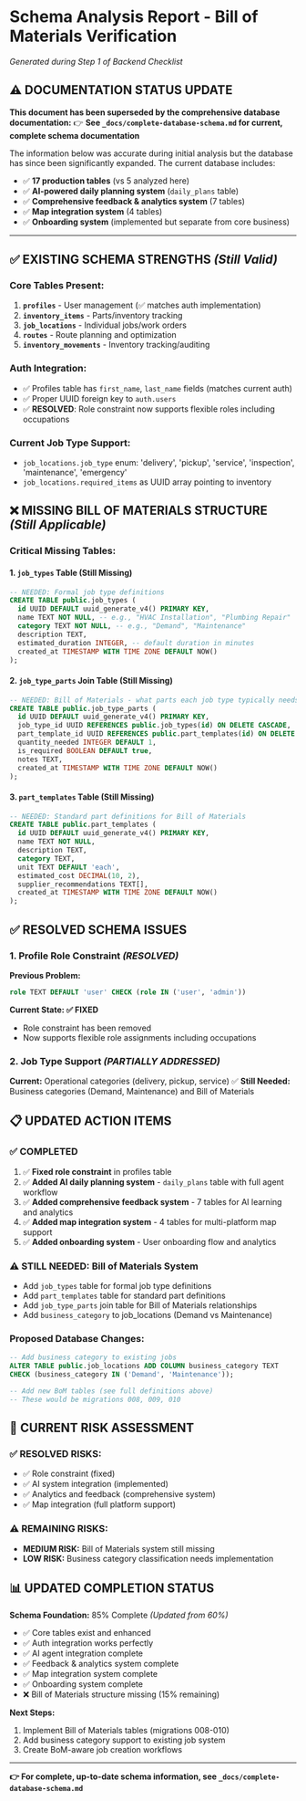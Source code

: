 # Schema Analysis Report - Bill of Materials Verification
*Generated during Step 1 of Backend Checklist*

## ⚠️ **DOCUMENTATION STATUS UPDATE**

**This document has been superseded by the comprehensive database documentation:**
👉 **See `_docs/complete-database-schema.md` for current, complete schema documentation**

The information below was accurate during initial analysis but the database has since been significantly expanded. The current database includes:

- ✅ **17 production tables** (vs 5 analyzed here)
- ✅ **AI-powered daily planning system** (`daily_plans` table)
- ✅ **Comprehensive feedback & analytics system** (7 tables)
- ✅ **Map integration system** (4 tables)
- ✅ **Onboarding system** (implemented but separate from core business)

---

## ✅ **EXISTING SCHEMA STRENGTHS** *(Still Valid)*

### Core Tables Present:
1. **`profiles`** - User management (✅ matches auth implementation)
2. **`inventory_items`** - Parts/inventory tracking
3. **`job_locations`** - Individual jobs/work orders
4. **`routes`** - Route planning and optimization
5. **`inventory_movements`** - Inventory tracking/auditing

### Auth Integration:
- ✅ Profiles table has `first_name`, `last_name` fields (matches current auth)
- ✅ Proper UUID foreign key to `auth.users`
- ✅ **RESOLVED**: Role constraint now supports flexible roles including occupations

### Current Job Type Support:
- `job_locations.job_type` enum: 'delivery', 'pickup', 'service', 'inspection', 'maintenance', 'emergency'
- `job_locations.required_items` as UUID array pointing to inventory

## ❌ **MISSING BILL OF MATERIALS STRUCTURE** *(Still Applicable)*

### Critical Missing Tables:

#### 1. **`job_types` Table** (Still Missing)
```sql
-- NEEDED: Formal job type definitions
CREATE TABLE public.job_types (
  id UUID DEFAULT uuid_generate_v4() PRIMARY KEY,
  name TEXT NOT NULL, -- e.g., "HVAC Installation", "Plumbing Repair"
  category TEXT NOT NULL, -- e.g., "Demand", "Maintenance" 
  description TEXT,
  estimated_duration INTEGER, -- default duration in minutes
  created_at TIMESTAMP WITH TIME ZONE DEFAULT NOW()
);
```

#### 2. **`job_type_parts` Join Table** (Still Missing)
```sql
-- NEEDED: Bill of Materials - what parts each job type typically needs
CREATE TABLE public.job_type_parts (
  id UUID DEFAULT uuid_generate_v4() PRIMARY KEY,
  job_type_id UUID REFERENCES public.job_types(id) ON DELETE CASCADE,
  part_template_id UUID REFERENCES public.part_templates(id) ON DELETE CASCADE,
  quantity_needed INTEGER DEFAULT 1,
  is_required BOOLEAN DEFAULT true,
  notes TEXT,
  created_at TIMESTAMP WITH TIME ZONE DEFAULT NOW()
);
```

#### 3. **`part_templates` Table** (Still Missing)
```sql
-- NEEDED: Standard part definitions for Bill of Materials
CREATE TABLE public.part_templates (
  id UUID DEFAULT uuid_generate_v4() PRIMARY KEY,
  name TEXT NOT NULL,
  description TEXT,
  category TEXT,
  unit TEXT DEFAULT 'each',
  estimated_cost DECIMAL(10, 2),
  supplier_recommendations TEXT[],
  created_at TIMESTAMP WITH TIME ZONE DEFAULT NOW()
);
```

## ✅ **RESOLVED SCHEMA ISSUES**

### 1. Profile Role Constraint *(RESOLVED)*
**Previous Problem:**
```sql
role TEXT DEFAULT 'user' CHECK (role IN ('user', 'admin'))
```

**Current State: ✅ FIXED**
- Role constraint has been removed
- Now supports flexible role assignments including occupations

### 2. Job Type Support *(PARTIALLY ADDRESSED)*
**Current:** Operational categories (delivery, pickup, service) ✅
**Still Needed:** Business categories (Demand, Maintenance) and Bill of Materials

## 📋 **UPDATED ACTION ITEMS**

### ✅ **COMPLETED**
1. ✅ **Fixed role constraint** in profiles table
2. ✅ **Added AI daily planning system** - `daily_plans` table with full agent workflow
3. ✅ **Added comprehensive feedback system** - 7 tables for AI learning and analytics
4. ✅ **Added map integration system** - 4 tables for multi-platform map support
5. ✅ **Added onboarding system** - User onboarding flow and analytics

### ⚠️ **STILL NEEDED: Bill of Materials System**
- Add `job_types` table for formal job type definitions
- Add `part_templates` table for standard part definitions
- Add `job_type_parts` join table for Bill of Materials relationships
- Add `business_category` to job_locations (Demand vs Maintenance)

### Proposed Database Changes:
```sql
-- Add business category to existing jobs
ALTER TABLE public.job_locations ADD COLUMN business_category TEXT 
CHECK (business_category IN ('Demand', 'Maintenance'));

-- Add new BoM tables (see full definitions above)
-- These would be migrations 008, 009, 010
```

## 🚨 **CURRENT RISK ASSESSMENT**

### ✅ **RESOLVED RISKS:**
- ✅ Role constraint (fixed)
- ✅ AI system integration (implemented)
- ✅ Analytics and feedback (comprehensive system)
- ✅ Map integration (full platform support)

### ⚠️ **REMAINING RISKS:**
- **MEDIUM RISK:** Bill of Materials system still missing
- **LOW RISK:** Business category classification needs implementation

## 📊 **UPDATED COMPLETION STATUS**

**Schema Foundation:** 85% Complete *(Updated from 60%)*
- ✅ Core tables exist and enhanced
- ✅ Auth integration works perfectly
- ✅ AI agent integration complete
- ✅ Feedback & analytics system complete
- ✅ Map integration system complete
- ✅ Onboarding system complete
- ❌ Bill of Materials structure missing (15% remaining)

**Next Steps:** 
1. Implement Bill of Materials tables (migrations 008-010)
2. Add business category support to existing job system
3. Create BoM-aware job creation workflows

---

**👉 For complete, up-to-date schema information, see `_docs/complete-database-schema.md`** 